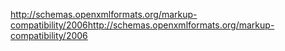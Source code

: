 <span data-ttu-id="a52b2-101">http://schemas.openxmlformats.org/markup-compatibility/2006</span><span class="sxs-lookup"><span data-stu-id="a52b2-101">http://schemas.openxmlformats.org/markup-compatibility/2006</span></span>